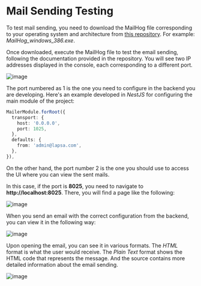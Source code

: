 # Mail Sending Testing

To test mail sending, you need to download the MailHog file corresponding to your operating system and architecture from [this repository](https://github.com/mailhog/MailHog/blob/master/docs/RELEASES.md). For example: _MailHog_windows_386.exe_.

Once downloaded, execute the MailHog file to test the email sending, following the documentation provided in the repository. You will see two IP addresses displayed in the console, each corresponding to a different port.

![image](https://github.com/nicovillamonte/lapsa-frontend/assets/64659720/cbfb1e62-e643-45f5-b255-1cc1b627d3fc)

The port numbered as 1 is the one you need to configure in the backend you are developing. Here's an example developed in _NestJS_ for configuring the main module of the project:

```typescript
MailerModule.forRoot({
  transport: {
    host: '0.0.0.0',
    port: 1025,
  },
  defaults: {
    from: 'admin@lapsa.com',
  },
}),
```

On the other hand, the port number 2 is the one you should use to access the UI where you can view the sent mails.

In this case, if the port is **8025**, you need to navigate to **http://localhost:8025**. There, you will find a page like the following:

![image](https://github.com/nicovillamonte/lapsa-frontend/assets/64659720/b7a1ccb2-64ab-416d-99ef-bad92a37e80c)

When you send an email with the correct configuration from the backend, you can view it in the following way:

![image](https://github.com/nicovillamonte/lapsa-frontend/assets/64659720/79336a68-fc8a-484f-8e25-dfd72fe343a5)

Upon opening the email, you can see it in various formats. The _HTML_ format is what the user would receive. The _Plain Text_ format shows the HTML code that represents the message. And the source contains more detailed information about the email sending.

![image](https://github.com/nicovillamonte/lapsa-frontend/assets/64659720/f510c229-195a-4667-85f3-46a184c62835)
